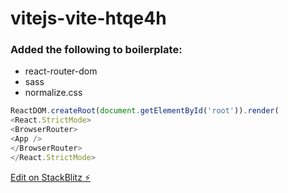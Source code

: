 # vitejs-vite-htqe4h

### Added the following to boilerplate:

- react-router-dom
- sass
- normalize.css

```js
ReactDOM.createRoot(document.getElementById('root')).render(
<React.StrictMode>
<BrowserRouter>
<App />
</BrowserRouter>
</React.StrictMode>
```

[Edit on StackBlitz ⚡️](https://stackblitz.com/edit/vitejs-vite-htqe4h)
